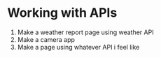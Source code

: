 # Working with APIs
1. Make a weather report page using weather API
2. Make a camera app
3. Make a page using whatever API i feel like
